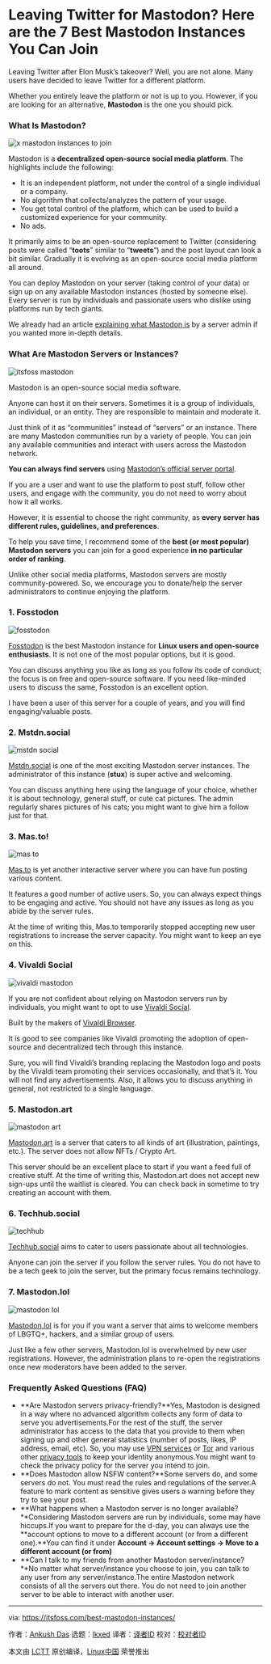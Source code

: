 [#]: subject: "Leaving Twitter for Mastodon? Here are the 7 Best Mastodon Instances You Can Join"
[#]: via: "https://itsfoss.com/best-mastodon-instances/"
[#]: author: "Ankush Das https://itsfoss.com/author/ankush/"
[#]: collector: "lkxed"
[#]: translator: " "
[#]: reviewer: " "
[#]: publisher: " "
[#]: url: " "

Leaving Twitter for Mastodon? Here are the 7 Best Mastodon Instances You Can Join
======

Leaving Twitter after Elon Musk’s takeover? Well, you are not alone. Many users have decided to leave Twitter for a different platform. 

Whether you entirely leave the platform or not is up to you. However, if you are looking for an alternative, **Mastodon** is the one you should pick.

### What Is Mastodon?

![x mastodon instances to join][1]

Mastodon is a **decentralized open-source social media platform**. The highlights include the following:

- It is an independent platform, not under the control of a single individual or a company.
- No algorithm that collects/analyzes the pattern of your usage.
- You get total control of the platform, which can be used to build a customized experience for your community.
- No ads.

It primarily aims to be an open-source replacement to Twitter (considering posts were called “**toots**” similar to “**tweets**“) and the post layout can look a bit similar. Gradually it is evolving as an open-source social media platform all around.

You can deploy Mastodon on your server (taking control of your data) or sign up on any available Mastodon instances (hosted by someone else). Every server is run by individuals and passionate users who dislike using platforms run by tech giants.

We already had an article [explaining what Mastodon is][2] by a server admin if you wanted more in-depth details.

### What Are Mastodon Servers or Instances?

![itsfoss mastodon][3]

Mastodon is an open-source social media software.

Anyone can host it on their servers. Sometimes it is a group of individuals, an individual, or an entity. They are responsible to maintain and moderate it.

Just think of it as “communities” instead of “servers” or an instance. There are many Mastodon communities run by a variety of people. You can join any available communities and interact with users across the Mastodon network.

**You can always find servers** using [Mastodon’s official server portal][4].

If you are a user and want to use the platform to post stuff, follow other users, and engage with the community, you do not need to worry about how it all works.

However, it is essential to choose the right community, as **every server has different rules, guidelines, and preferences**. 

To help you save time, I recommend some of the **best (or most popular) Mastodon servers** you can join for a good experience **in no particular order of ranking**.

Unlike other social media platforms, Mastodon servers are mostly community-powered. So, we encourage you to donate/help the server administrators to continue enjoying the platform.

### 1. Fosstodon

![fosstodon][5]

[Fosstodon][6] is the best Mastodon instance for **Linux users and open-source enthusiasts**. It is not one of the most popular options, but it is good.

You can discuss anything you like as long as you follow its code of conduct; the focus is on free and open-source software. If you need like-minded users to discuss the same, Fosstodon is an excellent option.

I have been a user of this server for a couple of years, and you will find engaging/valuable posts.

### 2. Mstdn.social

![mstdn social][7]

[Mstdn.social][8] is one of the most exciting Mastodon server instances. The administrator of this instance (**stux**) is super active and welcoming. 

You can discuss anything here using the language of your choice, whether it is about technology, general stuff, or cute cat pictures. The admin regularly shares pictures of his cats; you might want to give him a follow just for that.

### 3. Mas.to!

![mas to][9]

[Mas.to][10] is yet another interactive server where you can have fun posting various content.

It features a good number of active users. So, you can always expect things to be engaging and active. You should not have any issues as long as you abide by the server rules. 

At the time of writing this, Mas.to temporarily stopped accepting new user registrations to increase the server capacity. You might want to keep an eye on this.

### 4. Vivaldi Social

![vivaldi mastodon][11]

If you are not confident about relying on Mastodon servers run by individuals, you might want to opt to use [Vivaldi Social][12].

Built by the makers of [Vivaldi Browser][13]. 

It is good to see companies like Vivaldi promoting the adoption of open-source and decentralized tech through this instance.

Sure, you will find Vivaldi’s branding replacing the Mastodon logo and posts by the Vivaldi team promoting their services occasionally, and that’s it. You will not find any advertisements. Also, it allows you to discuss anything in general, not restricted to a single language.

### 5. Mastodon.art

![mastodon art][14]

[Mastodon.art][15] is a server that caters to all kinds of art (illustration, paintings, etc.). The server does not allow NFTs / Crypto Art.

This server should be an excellent place to start if you want a feed full of creative stuff. At the time of writing this, Mastodon.art does not accept new sign-ups until the waitlist is cleared. You can check back in sometime to try creating an account with them.

### 6. Techhub.social

![techhub][16]

[Techhub.social][17] aims to cater to users passionate about all technologies. 

Anyone can join the server if you follow the server rules. You do not have to be a tech geek to join the server, but the primary focus remains technology.

### 7. Mastodon.lol

![mastodon lol][18]

[Mastodon.lol][19] is for you if you want a server that aims to welcome members of LBGTQ+, hackers, and a similar group of users.

Just like a few other servers, Mastodon.lol is overwhelmed by new user registrations. However, the administration plans to re-open the registrations once new moderators have been added to the server.

### Frequently Asked Questions (FAQ)

- **Are Mastodon servers privacy-friendly?**Yes, Mastodon is designed in a way where no advanced algorithm collects any form of data to serve you advertisements.For the rest of the stuff, the server administrator has access to the data that you provide to them when signing up and other general statistics (number of posts, likes, IP address, email, etc). So, you may use [VPN services][20] or [Tor][21] and various other [privacy tools][22] to keep your identity anonymous.You might want to check the privacy policy for the server you intend to join.
- **Does Mastodon allow NSFW content?**Some servers do, and some servers do not. You must read the rules and regulations of the server.A feature to mark content as sensitive gives users a warning before they try to see your post.
- **What happens when a Mastodon server is no longer available?**Considering Mastodon servers are run by individuals, some may have hiccups.If you want to prepare for the d-day, you can always use the **account options to move to a different account (or from a different one).**You can find it under **Account → Account settings → Move to a different account (or from)**
- **Can I talk to my friends from another Mastodon server/instance?**No matter what server/instance you choose to join, you can talk to any user from any server/instance.The entire Mastodon network consists of all the servers out there. You do not need to join another server to be able to interact with another user.

--------------------------------------------------------------------------------

via: https://itsfoss.com/best-mastodon-instances/

作者：[Ankush Das][a]
选题：[lkxed][b]
译者：[译者ID](https://github.com/译者ID)
校对：[校对者ID](https://github.com/校对者ID)

本文由 [LCTT](https://github.com/LCTT/TranslateProject) 原创编译，[Linux中国](https://linux.cn/) 荣誉推出

[a]: https://itsfoss.com/author/ankush/
[b]: https://github.com/lkxed
[1]: https://itsfoss.com/wp-content/uploads/2022/11/x-mastodon-instances-to-join.png
[2]: https://itsfoss.com/mastodon-open-source-alternative-twitter/
[3]: https://itsfoss.com/wp-content/uploads/2022/11/itsfoss-mastodon.jpg
[4]: https://joinmastodon.org/servers
[5]: https://itsfoss.com/wp-content/uploads/2022/11/fosstodon.jpg
[6]: https://fosstodon.org/explore
[7]: https://itsfoss.com/wp-content/uploads/2022/11/mstdn-social.jpg
[8]: https://mstdn.social/about
[9]: https://itsfoss.com/wp-content/uploads/2022/11/mas-to.jpg
[10]: https://mas.to/about
[11]: https://itsfoss.com/wp-content/uploads/2022/11/vivaldi-mastodon.jpg
[12]: https://social.vivaldi.net/about
[13]: https://itsfoss.com/install-vivaldi-ubuntu-linux/
[14]: https://itsfoss.com/wp-content/uploads/2022/11/mastodon-art.jpg
[15]: https://mastodon.art/about
[16]: https://itsfoss.com/wp-content/uploads/2022/11/techhub.png
[17]: https://techhub.social/about
[18]: https://itsfoss.com/wp-content/uploads/2022/11/mastodon-lol.jpg
[19]: https://mastodon.lol/about
[20]: https://itsfoss.com/best-vpn-linux/
[21]: https://itsfoss.com/install-tar-browser-linux/
[22]: https://itsfoss.com/privacy-tools/
